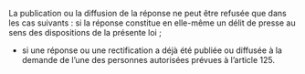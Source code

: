 La publication ou la diffusion de la réponse ne peut être refusée que dans les cas suivants :
si la réponse constitue en elle-même un délit de presse au sens des dispositions de la présente loi ;
- si une réponse ou une rectification a déjà été publiée ou diffusée à la demande de l’une des personnes autorisées prévues à l’article 125.